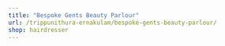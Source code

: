 ```yaml
---
title: "Bespoke Gents Beauty Parlour"
url: /trippunithura-ernakulam/bespoke-gents-beauty-parlour/
shop: hairdresser
---
```


